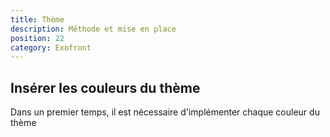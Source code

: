```yaml
---
title: Thème
description: Méthode et mise en place
position: 22
category: Exofront
---
```


## Insérer les couleurs du thème

Dans un premier temps, il est nécessaire d'implémenter chaque couleur du thème 